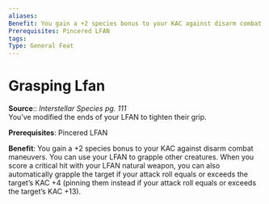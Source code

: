 ```yaml
---
aliases: 
Benefit: You gain a +2 species bonus to your KAC against disarm combat maneuvers. You can use your LFAN to grapple other creatures. When you score a critical hit with your LFAN natural weapon, you can also automatically grapple the target if your attack roll equals or exceeds the target’s KAC +4 (pinning them instead if your attack roll equals or exceeds the target’s KAC +13).
Prerequisites: Pincered LFAN
tags: 
Type: General Feat
---
```


# Grasping Lfan

**Source**:: _Interstellar Species pg. 111_  
You’ve modified the ends of your LFAN to tighten their grip.

**Prerequisites**: Pincered LFAN

**Benefit**: You gain a +2 species bonus to your KAC against disarm combat maneuvers. You can use your LFAN to grapple other creatures. When you score a critical hit with your LFAN natural weapon, you can also automatically grapple the target if your attack roll equals or exceeds the target’s KAC +4 (pinning them instead if your attack roll equals or exceeds the target’s KAC +13).
